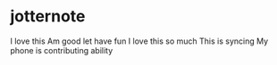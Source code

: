 # jotternote

I love this
Am good let have fun
I love this so much
This is syncing
My phone is contributing ability 